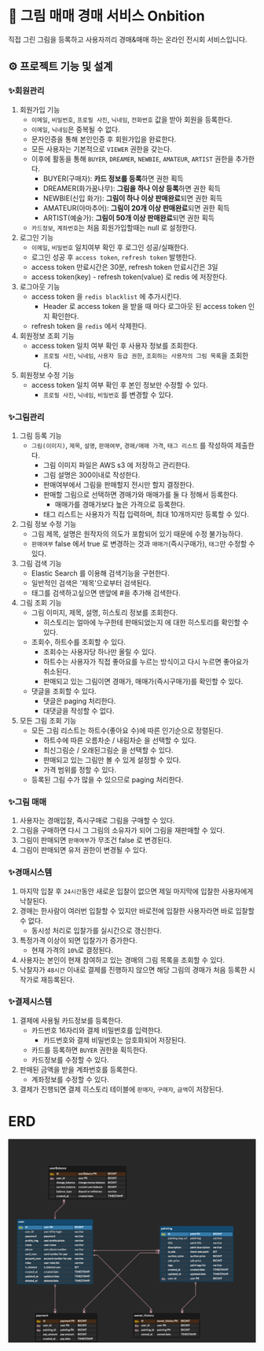 # 🎨 그림 매매 경매 서비스 Onbition
직접 그린 그림을 등록하고 사용자끼리 경매&매매 하는 온라인 전시회 서비스입니다.

## ⚙️ 프로젝트 기능 및 설계
### ✨회원관리
1. 회원가입 기능
   - `이메일`, `비밀번호`, `프로필 사진`, `닉네임`, `전화번호` 값을 받아 회원을 등록한다.
   - `이메일`, `닉네임`은 중복될 수 없다.
   - 문자인증을 통해 본인인증 후 회원가입을 완료한다.
   - 모든 사용자는 기본적으로 `VIEWER` 권한을 갖는다.
   - 이후에 활동을 통해 `BUYER`, `DREAMER`, `NEWBIE`, `AMATEUR`, `ARTIST` 권한을 추가한다.
     - BUYER(구매자): **카드 정보를 등록**하면 권한 획득
     - DREAMER(화가꿈나무): **그림을 하나 이상 등록**하면 권한 획득
     - NEWBIE(신입 화가): **그림이 하나 이상 판매완료**되면 권한 획득
     - AMATEUR(아마추어): **그림이 20개 이상 판매완료**되면 권한 획득
     - ARTIST(예술가): **그림이 50개 이상 판매완료**되면 권한 획득
   - `카드정보`, `계좌번호`는 처음 회원가입할때는 null 로 설정한다.
2. 로그인 기능
    - `이메일`, `비밀번호` 일치여부 확인 후 로그인 성공/실패한다.
    - 로그인 성공 후 `access token`, `refresh token` 발행한다.
    - access token 만료시간은 30분, refresh token 만료시간은 3일
    - access token(key) - refresh token(value) 로 redis 에 저장한다.
3. 로그아웃 기능
   - access token 을 `redis blacklist` 에 추가시킨다.
     - Header 로 access token 을 받을 때 마다 로그아웃 된 access token 인지 확인한다.
   - refresh token 을 `redis` 에서 삭제한다.
4. 회원정보 조회 기능
   - access token 일치 여부 확인 후 사용자 정보를 조회한다.
     - `프로필 사진`, `닉네임`, `사용자 등급 권한`, `조회하는 사용자의 그림 목록`을 조회한다.
5. 회원정보 수정 기능
   - access token 일치 여부 확인 후 본인 정보만 수정할 수 있다.
     - `프로필 사진`, `닉네임`, `비밀번호` 를 변경할 수 있다.

### ✨그림관리
1. 그림 등록 기능
   - `그림(이미지)`, `제목`, `설명`, `판매여부`, `경매/매매 가격`, `태그 리스트` 를 작성하여 제출한다.
     - 그림 이미지 파일은 AWS s3 에 저장하고 관리한다.
     - 그림 설명은 300이내로 작성한다.
     - 판매여부에서 그림을 판매할지 전시만 할지 결정한다.
     - 판매할 그림으로 선택하면 경매가와 매매가를 둘 다 정해서 등록한다.
       - 매매가를 경매가보다 높은 가격으로 등록한다.
     - 태그 리스트는 사용자가 직접 입력하며, 최대 10개까지만 등록할 수 있다.
2. 그림 정보 수정 기능
   - 그림 제목, 설명은 원작자의 의도가 포함되어 있기 때문에 수정 불가능하다.
   - `판매여부` false 에서 true 로 변경하는 것과 `매매가`(즉시구매가), `태그`만 수정할 수 있다.
3. 그림 검색 기능
   - Elastic Search 를 이용해 검색기능을 구현한다.
   - 일반적인 검색은 '제목'으로부터 검색된다.
   - 태그를 검색하고싶으면 맨앞에 #을 추가해 검색한다.
4. 그림 조회 기능
   - 그림 이미지, 제목, 설명, 히스토리 정보를 조회한다.
     - 히스토리는 얼마에 누구한테 판매되었는지 에 대한 히스토리를 확인할 수 있다.
   - 조회수, 하트수를 조회할 수 있다.
     - 조회수는 사용자당 하나만 올릴 수 있다.
     - 하트수는 사용자가 직접 좋아요를 누르는 방식이고 다시 누르면 좋아요가 취소된다.
     - 판매되고 있는 그림이면 경매가, 매매가(즉시구매가)를 확인할 수 있다.
   - 댓글을 조회할 수 있다.
     - 댓글은 paging 처리한다.
     - 대댓글을 작성할 수 없다.
5. 모든 그림 조회 기능
   - 모든 그림 리스트는 하트수(좋아요 수)에 따른 인기순으로 정렬된다.
     - 하트수에 따른 오름차순 / 내림차순 을 선택할 수 있다.
     - 최신그림순 / 오래된그림순 을 선택할 수 있다.
     - 판매되고 있는 그림만 볼 수 있게 설정할 수 있다.
     - 가격 범위를 정할 수 있다.
   - 등록된 그림 수가 많을 수 있으므로 paging 처리한다.

### ✨그림 매매
1. 사용자는 경매입찰, 즉시구매로 그림을 구매할 수 있다.
2. 그림을 구매하면 다시 그 그림의 소유자가 되어 그림을 재판매할 수 있다.
3. 그림이 판매되면 `판매여부`가 무조건 false 로 변경된다.
4. 그림이 판매되면 유저 권한이 변경될 수 있다.

### ✨경매시스템
1. 마지막 입찰 후 `24시간`동안 새로운 입찰이 없으면 제일 마지막에 입찰한 사용자에게 낙찰된다.
2. 경매는 한사람이 여러번 입찰할 수 있지만 바로전에 입찰한 사용자라면 바로 입찰할 수 없다.
   - 동시성 처리로 입찰가를 실시간으로 갱신한다.
3. 특정가격 이상이 되면 입찰가가 증가한다.
   - 현재 가격의 `10%`로 결정된다.
4. 사용자는 본인이 현재 참여하고 있는 경매의 그림 목록을 조회할 수 있다.
5. 낙찰자가 `48시간` 이내로 결제를 진행하지 않으면 해당 그림의 경매가 처음 등록한 시작가로 재등록된다.

### ✨결제시스템
1. 결제에 사용될 카드정보를 등록한다.
   - 카드번호 16자리와 결제 비밀번호를 입력한다.
     - 카드번호와 결제 비밀번호는 암호화되어 저장된다.
   - 카드를 등록하면 `BUYER` 권한을 획득한다.
   - 카드정보를 수정할 수 있다.
2. 판매된 금액을 받을 계좌번호를 등록한다.
   - 계좌정보를 수정할 수 있다.
3. 결제가 진행되면 결제 히스토리 테이블에 `판매자`, `구매자`, `금액`이 저장된다.

# ERD
![ERD](doc/img/erd.png)